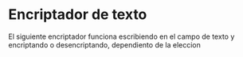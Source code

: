 <h1> Encriptador de texto</h1>
<p> El siguiente encriptador funciona escribiendo en el campo de texto y encriptando o desencriptando, dependiento de la eleccion</p>

<img src="https://github.com/user-attachments/assets/989adbda-a36e-4a05-b28d-82165e08b2bf" alt="">
